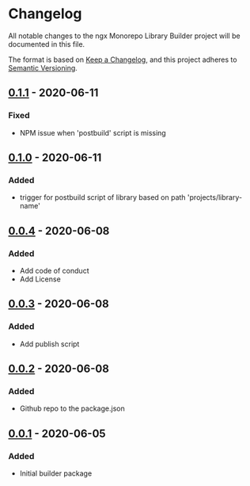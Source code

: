 # Changelog
All notable changes to the ngx Monorepo Library Builder project will be documented in this file.

The format is based on [Keep a Changelog](https://keepachangelog.com/en/1.0.0/),
and this project adheres to [Semantic Versioning](https://semver.org/spec/v2.0.0.html).


## [0.1.1] - 2020-06-11
### Fixed
- NPM issue when 'postbuild' script is missing

## [0.1.0] - 2020-06-11
### Added
- trigger for postbuild script of library based on path 'projects/library-name'

## [0.0.4] - 2020-06-08
### Added
- Add code of conduct
- Add License

## [0.0.3] - 2020-06-08
### Added
- Add publish script

## [0.0.2] - 2020-06-08
### Added
- Github repo to the package.json

## [0.0.1] - 2020-06-05
### Added
- Initial builder package 


[0.0.1]: https://github.com/deKaantje/ngx-library-builder/compare/v0.0.1
[0.0.2]: https://github.com/deKaantje/ngx-library-builder/compare/v0.0.1...v0.0.2
[0.0.3]: https://github.com/deKaantje/ngx-library-builder/compare/v0.0.2...v0.0.3
[0.0.4]: https://github.com/deKaantje/ngx-library-builder/compare/v0.0.3...v0.0.4
[0.1.0]: https://github.com/deKaantje/ngx-library-builder/compare/v0.0.4...v0.1.0
[0.1.1]: https://github.com/deKaantje/ngx-library-builder/compare/v0.1.0...v0.1.1

